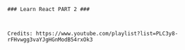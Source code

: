 
    ### Learn React PART 2 ###



    Credits: https://www.youtube.com/playlist?list=PLC3y8-rFHvwgg3vaYJgHGnModB54rxOk3








